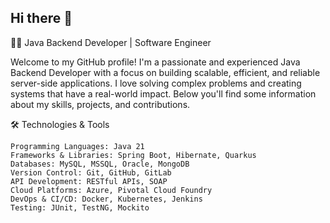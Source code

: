 ## Hi there 👋

👨‍💻 Java Backend Developer | Software Engineer

Welcome to my GitHub profile! I'm a passionate and experienced Java Backend Developer with a focus on building scalable, efficient, and reliable server-side applications. I love solving complex problems and creating systems that have a real-world impact. Below you'll find some information about my skills, projects, and contributions.

🛠️ Technologies & Tools

    Programming Languages: Java 21
    Frameworks & Libraries: Spring Boot, Hibernate, Quarkus
    Databases: MySQL, MSSQL, Oracle, MongoDB
    Version Control: Git, GitHub, GitLab
    API Development: RESTful APIs, SOAP
    Cloud Platforms: Azure, Pivotal Cloud Foundry
    DevOps & CI/CD: Docker, Kubernetes, Jenkins
    Testing: JUnit, TestNG, Mockito
